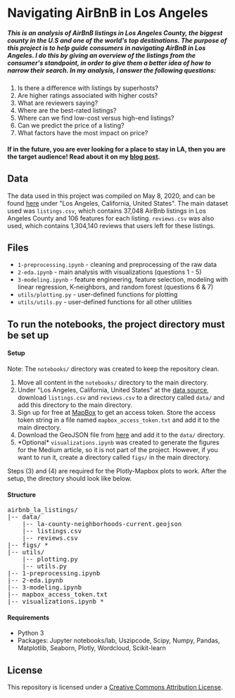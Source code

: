 # Navigating AirBnB in Los Angeles
##### This is an analysis of AirBnB listings in Los Angeles County, the biggest county in the U.S and one of the world's top destinations. The purpose of this project is to help guide consumers in navigating AirBnB in Los Angeles. I do this by giving an overview of the listings from the consumer's standpoint, in order to give them a better idea of how to narrow their search. In my analysis, I answer the following questions:

1. Is there a difference with listings by superhosts?
2. Are higher ratings associated with higher costs?
3. What are reviewers saying?
4. Where are the best-rated listings?
5. Where can we find low-cost versus high-end listings?
6. Can we predict the price of a listing?
7. What factors have the most impact on price?

#### If in the future, you are ever looking for a place to stay in LA, then you are the target audience! Read about it on my [blog post](https://medium.com/@buitri/essential-guide-to-navigating-airbnb-in-los-angeles-cf8a932501b7).

## Data
The data used in this project was compiled on May 8, 2020, and can be found [here](http://insideairbnb.com/get-the-data.html) under "Los Angeles, California, United States". The main dataset used was `listings.csv`, which contains 37,048 AirBnb listings in Los Angeles County and 106 features for each listing. `reviews.csv` was also used, which contains 1,304,140 reviews that users left for these listings.

## Files
- `1-preprocessing.ipynb` - cleaning and preprocessing of the raw data
- `2-eda.ipynb` - main analysis with visualizations (questions 1 - 5)
- `3-modeling.ipynb` - feature engineering, feature selection, modeling with linear regression, K-neighbors, and random forest (questions 6 & 7)
- `utils/plotting.py` - user-defined functions for plotting
- `utils/utils.py` - user-defined functions for all other utilities

## To run the notebooks, the project directory must be set up

#### Setup
Note: The `notebooks/` directory was created to keep the repository clean.

1. Move all content in the `notebooks/` directory to the main directory.
2. Under "Los Angeles, California, United States" at the [data source](http://insideairbnb.com/get-the-data.html), download `listings.csv` and `reviews.csv` to a directory called `data/` and add this directory to the main directory.
3. Sign up for free at [MapBox](https://www.mapbox.com/) to get an access token. Store the access token string in a file named `mapbox_access_token.txt` and add it to the main directory.
4. Download the GeoJSON file from [here](http://boundaries.latimes.com/set/la-county-neighborhoods-current/) and add it to the `data/` directory.
5. \*Optional\* `visualizations.ipynb` was created to generate the figures for the Medium article, so it is not part of the project. However, if you want to run it, create a directory called `figs/` in the main directory.

Steps (3) and (4) are required for the Plotly-Mapbox plots to work. After the setup, the directory should look like below.

#### Structure
<pre>
airbnb_la_listings/
|-- data/
    |-- la-county-neighborhoods-current.geojson
    |-- listings.csv
    |-- reviews.csv
|-- figs/ *
|-- utils/
    |-- plotting.py
    |-- utils.py
|-- 1-preprocessing.ipynb
|-- 2-eda.ipynb
|-- 3-modeling.ipynb
|-- mapbox_access_token.txt
|-- visualizations.ipynb *
</pre>

#### Requirements
- Python 3
- Packages: Jupyter notebooks/lab, Uszipcode, Scipy, Numpy, Pandas, Matplotlib, Seaborn, Plotly, Wordcloud, Scikit-learn

## License
This repository is licensed under a [Creative Commons Attribution License](https://creativecommons.org/licenses/by/4.0/).